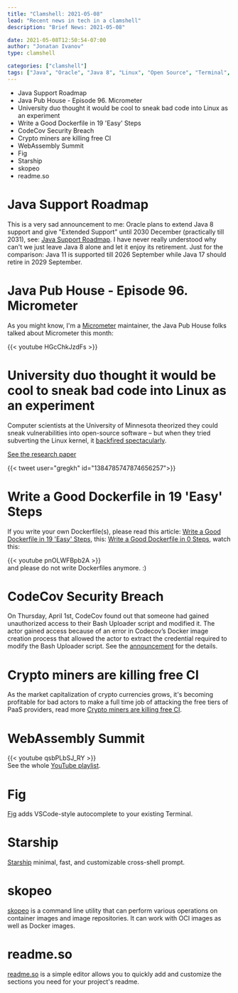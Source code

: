 ```yaml
---
title: "Clamshell: 2021-05-08"
lead: "Recent news in tech in a clamshell"
description: "Brief News: 2021-05-08"

date: 2021-05-08T12:50:54-07:00
author: "Jonatan Ivanov"
type: clamshell

categories: ["clamshell"]
tags: ["Java", "Oracle", "Java 8", "Linux", "Open Source", "Terminal", "Security", "CodeCov", "Docker", "README", "crypto"]
---
```


- Java Support Roadmap
- Java Pub House - Episode 96. Micrometer
- University duo thought it would be cool to sneak bad code into Linux as an experiment
- Write a Good Dockerfile in 19 'Easy' Steps
- CodeCov Security Breach
- Crypto miners are killing free CI
- WebAssembly Summit
- Fig
- Starship
- skopeo
- readme.so

<!--more-->

# Java Support Roadmap
This is a very sad announcement to me: Oracle plans to extend Java 8 support and give "Extended Support" until 2030 December (practically till 2031), see: [Java Support Roadmap](https://www.oracle.com/java/technologies/java-se-support-roadmap.html). I have never really understood why can't we just leave Java 8 alone and let it enjoy its retirement. Just for the comparison: Java 11 is supported till 2026 September while Java 17 should retire in 2029 September.

# Java Pub House - Episode 96. Micrometer
As you might know, I'm a [Micrometer](https://micrometer.io/) maintainer, the Java Pub House folks talked about Micrometer this month:

{{< youtube HGcChkJzdFs >}}
<br>

# University duo thought it would be cool to sneak bad code into Linux as an experiment
Computer scientists at the University of Minnesota theorized they could sneak vulnerabilities into open-source software – but when they tried subverting the Linux kernel, it [backfired spectacularly](https://www.theregister.com/2021/04/21/minnesota_linux_kernel_flaws_update/).

[See the research paper](https://github.com/QiushiWu/QiushiWu.github.io/blob/main/papers/OpenSourceInsecurity.pdf)

{{< tweet user="gregkh" id="1384785747874656257">}}

# Write a Good Dockerfile in 19 'Easy' Steps
If you write your own Dockerfile(s), please read this article: [Write a Good Dockerfile in 19 'Easy' Steps](https://jkutner.github.io/2021/04/26/write-good-dockerfile.html), this: [Write a Good Dockerfile in 0 Steps](https://jkutner.github.io/2021/04/28/write-good-dockerfile-zero-steps.html), watch this:

{{< youtube pnOLWFBpb2A >}}
<br>
and please do not write Dockerfiles anymore. :)

# CodeCov Security Breach
On Thursday, April 1st, CodeCov found out that someone had gained unauthorized access to their Bash Uploader script and modified it. The actor gained access because of an error in Codecov’s Docker image creation process that allowed the actor to extract the credential required to modify the Bash Uploader script.
See the [announcement](https://about.codecov.io/security-update/) for the details.

# Crypto miners are killing free CI
As the market capitalization of crypto currencies grows, it's becoming profitable for bad actors to make a full time job of attacking the free tiers of PaaS providers, read more [Crypto miners are killing free CI](https://layerci.com/blog/crypto-miners-are-killing-free-ci).

# WebAssembly Summit
{{< youtube qsbPLbSJ_RY >}}
<br>
See the whole [YouTube playlist](https://www.youtube.com/playlist?list=PL6ed-L7Ni0yRnaN8-l2wfA0u3ILmyJMkz).

# Fig
[Fig](https://fig.io/) adds VSCode-style autocomplete to your existing Terminal.

# Starship
[Starship](https://starship.rs/) minimal, fast, and customizable cross-shell prompt.

# skopeo
[skopeo](https://github.com/containers/skopeo) is a command line utility that can perform various operations on container images and image repositories. It can work with OCI images as well as Docker images.

# readme.so
[readme.so](https://readme.so/) is a simple editor allows you to quickly add and customize the sections you need for your project's readme.
